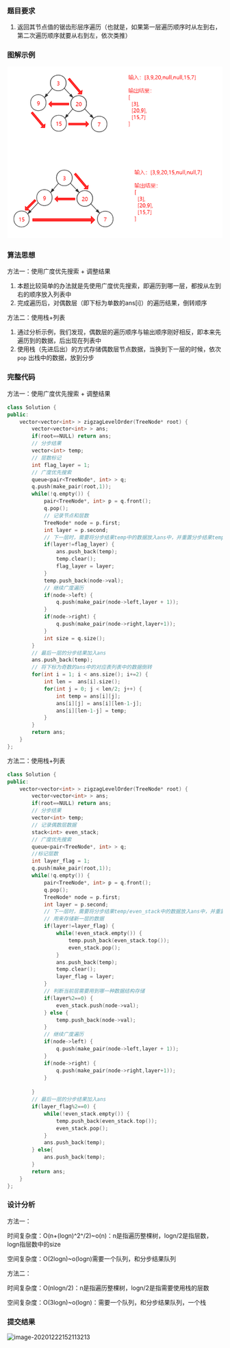 ### 题目要求

1. 返回其节点值的锯齿形层序遍历（也就是，如果第一层遍历顺序时从左到右，第二次遍历顺序就要从右到左，依次类推）

### 图解示例

![](pic/0103.png)

### 算法思想

方法一：使用广度优先搜索 + 调整结果

1. 本题比较简单的办法就是先使用广度优先搜索，即遍历到哪一层，都按从左到右的顺序放入列表中
2. 完成遍历后，对偶数层（即下标为单数的ans[i]）的遍历结果，倒转顺序

方法二：使用栈+列表

1. 通过分析示例，我们发现，偶数层的遍历顺序与输出顺序刚好相反，即本来先遍历到的数据，后出现在列表中
2. 使用栈（先进后出）的方式存储偶数层节点数据，当换到下一层的时候，依次 `pop` 出栈中的数据，放到分步

### 完整代码

方法一：使用广度优先搜索 + 调整结果

```c++
class Solution {
public:
    vector<vector<int> > zigzagLevelOrder(TreeNode* root) {
        vector<vector<int> > ans;
        if(root==NULL) return ans;
        // 分步结果 
        vector<int> temp;
        // 层数标记 
        int flag_layer = 1;
        // 广度优先搜索 
        queue<pair<TreeNode*, int> > q;
        q.push(make_pair(root,1));
        while(!q.empty()) {
        	pair<TreeNode*, int> p = q.front();
        	q.pop();
        	// 记录节点和层数
        	TreeNode* node = p.first;
        	int layer = p.second;
        	// 下一层时，需要将分步结果temp中的数据放入ans中，并重置分步结果temp，用来存储新一层的数据
        	if(layer!=flag_layer) {
        		ans.push_back(temp);
        		temp.clear();
        		flag_layer = layer;
			}
        	temp.push_back(node->val);
            // 继续广度遍历
        	if(node->left) {
        		q.push(make_pair(node->left,layer + 1));
			}
			if(node->right) {
				q.push(make_pair(node->right,layer+1));
			}
			int size = q.size();
		}
        // 最后一层的分步结果加入ans
		ans.push_back(temp);
        // 将下标为奇数的ans中的对应表列表中的数据倒转
		for(int i = 1; i < ans.size(); i+=2) {
			int len =  ans[i].size();
			for(int j = 0; j < len/2; j++) {
				int temp = ans[i][j];
				ans[i][j] = ans[i][len-1-j];
				ans[i][len-1-j] = temp;
			}
		}
		return ans;
    }
};
```

方法二：使用栈+列表

```c++
class Solution {
public:
    vector<vector<int> > zigzagLevelOrder(TreeNode* root) {
        vector<vector<int> > ans;
        if(root==NULL) return ans;
        // 分步结果 
        vector<int> temp;
        // 记录偶数层数据
        stack<int> even_stack;
        // 广度优先搜索 
        queue<pair<TreeNode*, int> > q;
        //标记层数 
        int layer_flag = 1;
        q.push(make_pair(root,1));
        while(!q.empty()) {
        	pair<TreeNode*, int> p = q.front();
        	q.pop();
        	TreeNode* node = p.first;
        	int layer = p.second;
            // 下一层时，需要将分步结果temp/even_stack中的数据放入ans中，并重置分步结果temp/even_stack，
            // 用来存储新一层的数据
        	if(layer!=layer_flag) {
        		while(!even_stack.empty()) {
        			temp.push_back(even_stack.top());
        			even_stack.pop();
				} 
        		ans.push_back(temp);
        		temp.clear();
        		layer_flag = layer; 
			}
			// 判断当前层需要用到哪一种数据结构存储 
			if(layer%2==0) {
        		even_stack.push(node->val);
			} else {
				temp.push_back(node->val);
			}
            // 继续广度遍历
        	if(node->left) {
        		q.push(make_pair(node->left,layer + 1));
			}
			if(node->right) {
				q.push(make_pair(node->right,layer+1));
			}
			
		}
        // 最后一层的分步结果加入ans
		if(layer_flag%2==0) {
			while(!even_stack.empty()) {
    			temp.push_back(even_stack.top());
    			even_stack.pop();
			} 
			ans.push_back(temp);
		} else{
			ans.push_back(temp);
		}
		return ans;
    }
};
```

### 设计分析

方法一：

时间复杂度：O(n+(logn)^2^/2)~o(n)：n是指遍历整棵树，logn/2是指层数，logn指层数中的size

空间复杂度：O(2logn)~o(logn)需要一个队列，和分步结果队列

方法二：

时间复杂度：O(nlogn/2)：n是指遍历整棵树，logn/2是指需要使用栈的层数

空间复杂度：O(3logn)~o(logn)：需要一个队列，和分步结果队列，一个栈

### 提交结果

![image-20201222152113213](E:\github\FFIDEAL_LeetCode_Note\pic\【0103】提交结果.png)